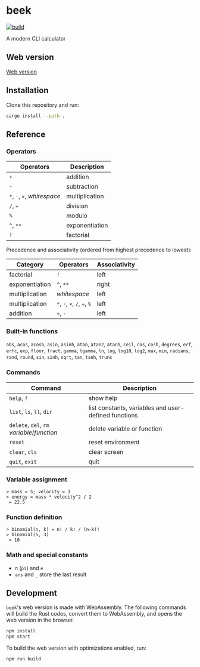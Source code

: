 # beek

[![build](https://github.com/mosmeh/beek/workflows/build/badge.svg)](https://github.com/mosmeh/beek/actions)

A modern CLI calculator

## Web version

[Web version](https://mosmeh.github.io/beek/)

## Installation

Clone this repository and run:

```sh
cargo install --path .
```

## Reference

### Operators

| Operators                   | Description    |
|-----------------------------|----------------|
| `+`                         | addition       |
| `-`                         | subtraction    |
| `*`, `·`, `×`, *whitespace* | multiplication |
| `/`, `÷`                    | division       |
| `%`                         | modulo         |
| `^`, `**`                   | exponentiation |
| `!`                         | factorial      |

Precedence and associativity (ordered from highest precedence to lowest):

| Category       | Operators                    | Associativity |
|----------------|------------------------------|---------------|
| factorial      | `!`                          | left          |
| exponentiation | `^`, `**`                    | right         |
| multiplication | *whitespace*                 | left          |
| multiplication | `*`, `·`, `×`, `/`, `÷`, `%` | left          |
| addition       | `+`, `-`                     | left          |

### Built-in functions

`abs`, `acos`, `acosh`, `asin`, `asinh`, `atan`, `atan2`, `atanh`, `ceil`, `cos`, `cosh`, `degrees`, `erf`, `erfc`, `exp`, `floor`, `fract`, `gamma`, `lgamma`, `ln`, `log`, `log10`, `log2`, `max`, `min`, `radians`, `rand`, `round`, `sin`, `sinh`, `sqrt`, `tan`, `tanh`, `trunc`

### Commands

| Command                                     | Description                                          |
|---------------------------------------------|------------------------------------------------------|
| `help`, `?`                                 | show help                                            |
| `list`, `ls`, `ll`, `dir`                   | list constants, variables and user-defined functions |
| `delete`, `del`, `rm` *variable*/*function* | delete variable or function                          |
| `reset`                                     | reset environment                                    |
| `clear`, `cls`                              | clear screen                                         |
| `quit`, `exit`                              | quit                                                 |

### Variable assignment

```
> mass = 5; velocity = 3
> energy = mass * velocity^2 / 2
 = 22.5
```

### Function definition

```
> binomial(n, k) = n! / k! / (n-k)!
> binomial(5, 3)
 = 10
```

### Math and special constants

- `π` (`pi`) and `e`
- `ans` and `_` store the last result

## Development

`beek`'s web version is made with WebAssembly. The following commands will build the Rust codes, convert them to WebAssembly, and opens the web version in the browser.

```sh
npm install
npm start
```

To build the web version with optimizations enabled, run:

```sh
npm run build
```
